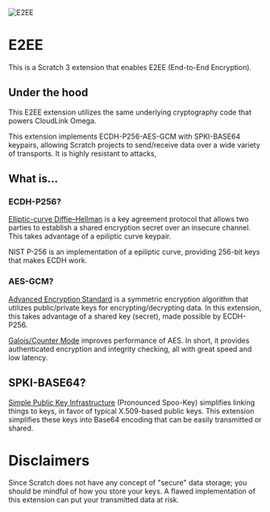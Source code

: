 ![E2EE](https://github.com/cloudlink-omega/e2ee/assets/12957745/a2a66546-9471-4cc4-91f9-163c6917ebe5)

# E2EE
This is a Scratch 3 extension that enables E2EE (End-to-End Encryption).

## Under the hood
This E2EE extension utilizes the same underlying cryptography code that powers CloudLink Omega.

This extension implements ECDH-P256-AES-GCM with SPKI-BASE64 keypairs, allowing Scratch projects to send/receive data over a wide variety of transports. It is highly resistant to attacks, 

## What is...

### ECDH-P256?
[Elliptic-curve Diffie–Hellman](https://en.wikipedia.org/wiki/Elliptic-curve_Diffie%E2%80%93Hellman) is a key agreement protocol that allows two parties to establish a shared encryption secret over an insecure channel. This takes advantage of a epiliptic curve keypair.

NIST P-256 is an implementation of a epiliptic curve, providing 256-bit keys that makes ECDH work.

### AES-GCM?
[Advanced Encryption Standard](https://en.wikipedia.org/wiki/Advanced_Encryption_Standard) is a symmetric encryption algorithm that utilizes public/private keys for encrypting/decrypting data. In this extension, this takes advantage of a shared key (secret), made possible by ECDH-P256.

[Galois/Counter Mode](https://en.wikipedia.org/wiki/Galois/Counter_Mode) improves performance of AES. In short, it provides authenticated encryption and integrity checking, all with great speed and low latency.

## SPKI-BASE64?
[Simple Public Key Infrastructure](https://en.wikipedia.org/wiki/Simple_public-key_infrastructure) (Pronounced Spoo-Key) simplifies linking things to keys, in favor of typical X.509-based public keys. This extension simplifies these keys into Base64 encoding that can be easily transmitted or shared.

# Disclaimers
Since Scratch does not have any concept of "secure" data storage; you should be mindful of how you store your keys. A flawed implementation of this extension can put your transmitted data at risk. 
